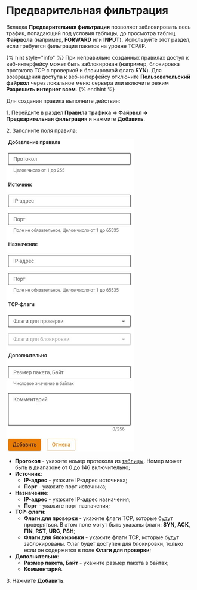 # Предварительная фильтрация

Вкладка **Предварительная фильтрация** позволяет заблокировать весь трафик, попадающий под условия таблицы, до просмотра таблиц **Файрвола** (например, **FORWARD** или **INPUT**). Используйте этот раздел, если требуется фильтрация пакетов на уровне TCP/IP. 

{% hint style="info" %}
При неправильно созданных правилах доступ к веб-интерфейсу может быть заблокирован (например, блокировка протокола TCP c проверкой и блокировкой флага **SYN**). Для возвращения доступа к веб-интерфейсу отключите **Пользовательский файрвол** через локальное меню сервера или включите режим **Разрешить интернет всем**.
{% endhint %}

Для создания правила выполните действия:

1\. Перейдите в раздел **Правила трафика -> Файрвол -> Предварительная фильтрация** и нажмите **Добавить**.

2\. Заполните поля правила: 

![](/.gitbook/assets/pre-filtration1.png)

* **Протокол** - укажите номер протокола из [таблицы](https://www.iana.org/assignments/protocol-numbers/protocol-numbers.xhtml). Номер может быть в диапазоне от 0 до 146 включительно;
* **Источник**: 
    * **IP-адрес** - укажите IP-адрес источника;
    * **Порт** - укажите порт источника;
* **Назначение**: 
    * **IP-адрес** - укажите IP-адрес назначения;
    * **Порт** - укажите порт назначения;
* **TCP-флаги**:
    * **Флаги для проверки** - укажите флаги TCP, которые будут проверяться. В этом поле могут быть указаны флаги: **SYN**, **ACK**, **FIN**, **RST**, **URG**, **PSH**;
    * **Флаги для блокировки** - укажите флаги TCP, которые будут заблокированы. Флаг будет доступен для блокировки, только если он содержится в поле **Флаги для проверки**;
* **Дополнительно**:
    * **Размер пакета, Байт** - укажите размер пакета в байтах;
    * **Комментарий**.


3\. Нажмите **Добавить**.
